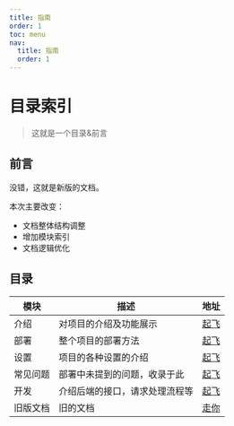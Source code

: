 ```yaml
---
title: 指南
order: 1
toc: menu
nav:
  title: 指南
  order: 1
---
```



# 目录索引

> 这就是一个目录&前言

## 前言

没错，这就是新版的文档。

本次主要改变：

- 文档整体结构调整
- 增加模块索引
- 文档逻辑优化

## 目录

| 模块     | 描述                           | 地址                                          |
| -------- | ------------------------------ | --------------------------------------------- |
| 介绍     | 对项目的介绍及功能展示         | [起飞](/feature)                        |
| 部署     | 整个项目的部署方法             | [起飞](/depoy)                          |
| 设置     | 项目的各种设置的介绍           | [起飞](/setting)                        |
| 常见问题 | 部署中未提到的问题，收录于此   | [起飞](/q_a)                            |
| 开发     | 介绍后端的接口，请求处理流程等 | [起飞](/dev)                            |
| 旧版文档 | 旧的文档                       | [走你](/old) |


